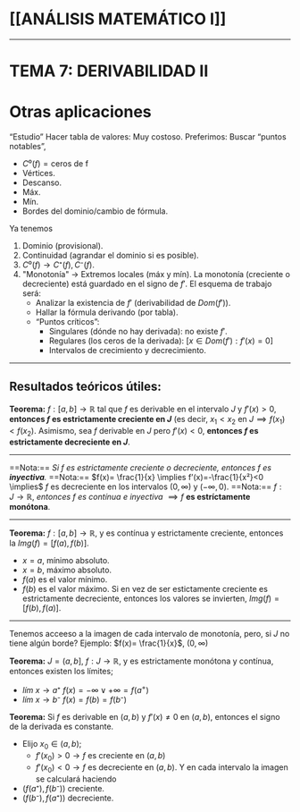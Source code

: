 # [[ANÁLISIS MATEMÁTICO I]] 
---

# TEMA 7: DERIVABILIDAD II

# Otras aplicaciones
“Estudio”
Hacer tabla de valores: Muy costoso.
Preferimos: Buscar “puntos notables”,
- $C⁰(f)=\text{ceros de f}$
- Vértices.
- Descanso. 
- Máx.
- Mín.
- Bordes del dominio/cambio de fórmula.

Ya tenemos
1. Dominio (provisional).
2. Continuidad (agrandar el dominio si es posible).
3. $C⁰(f) \longrightarrow C⁺(f), C⁻(f)$.
4. "Monotonía" $\longrightarrow$ Extremos locales (máx y mín).
   La monotonía (creciente o decreciente) está guardado en el signo de $f'$. El esquema de trabajo será:
   - Analizar la existencia de $f'$ (derivabilidad de $Dom(f')$).
   - Hallar la fórmula derivando (por tabla).
   - “Puntos críticos”:
      - Singulares (dónde no hay derivada): no existe $f'$.
      - Regulares (los ceros de la derivada): $[x\in Dom(f'): f'(x)=0]$
      - Intervalos de crecimiento y decrecimiento.
---
## Resultados teóricos útiles:
**Teorema:** $f:[a,b] \longrightarrow \mathbb{R}$ tal que $f$ es derivable en el intervalo $J$ y $f'(x)>0$, **entonces $f$ es estrictamente creciente en $J$** (es decir, $x_{1}<x_{2}$ en $J \implies f(x_{1})<f(x_{2})$.
Asimismo, sea $f$ derivable en $J$ pero $f'(x)<0$, **entonces $f$ es estrictamente decreciente en $J$**.

---
==Nota:== _Si $f$ es estrictamente creciente o decreciente, entonces $f$ es **inyectiva**._
==Nota:== $f(x)= \frac{1}{x} \implies f’(x)=-\frac{1}{x²}<0 \implies$ $f$ es decreciente en los intervalos $(0, \infty)$ y $(-\infty, 0)$.
==Nota:== $f: J \rightarrow \mathbb{R}$, _entonces $f$ es contínua e inyectiva_ $\implies f$ **es estríctamente monótona**.

---
**Teorema:** $f: [a, b] \rightarrow  \mathbb{R}$, y es contínua y estrictamente creciente, entonces la $Img(f)=[f(a), f(b)]$.
- $x=a$, mínimo absoluto.
- $x=b$, máximo absoluto.
- $f(a)$ es el valor mínimo.
- $f(b)$ es el valor máximo.
Si en vez de ser estictamente creciente es estrictamente decreciente, entonces los valores se invierten, $Img(f)=[f(b), f(a)]$.

---
Tenemos acceeso a la imagen de cada intervalo de monotonía, pero, si $J$ no tiene algún borde?
Ejemplo: $f(x)= \frac{1}{x}$, $(0, \infty)$

**Teorema:** $J=(a, b]$, $f: J \rightarrow \mathbb{R}$, y es estrictamente monótona y contínua, entonces existen los límites;
- $lím\ x \rightarrow a⁺ \ f(x)= -\infty \lor +\infty=f(a^+)$
- $lím\ x \rightarrow b⁻ \ f(x)=f(b)=f(b⁻)$

**Teorema:** Si $f$ es derivable en $(a,b)$ y $f'(x) \neq 0$ en $(a,b)$, entonces el signo de la derivada es constante.
- Elijo $x_{0} \in (a,b)$;
	- $f'(x_{0})>0 \longrightarrow f$ es creciente en $(a,b)$
	- $f'(x_{0})<0 \longrightarrow f$ es decreciente en $(a,b)$.
Y en cada intervalo la imagen se calculará haciendo 
- $(f(a⁺), f(b⁻))$ creciente.
- $(f(b⁻), f(a⁺))$ decreciente.

